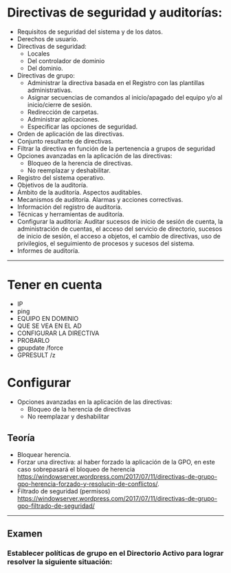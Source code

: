 # Directivas de seguridad y auditorías:
- Requisitos de seguridad del sistema y de los datos.
- Derechos de usuario.
- Directivas de seguridad:
  - Locales
  - Del controlador de dominio
  - Del dominio.
- Directivas de grupo:
  - Administrar la directiva basada en el Registro con las plantillas administrativas.
  - Asignar secuencias de comandos al inicio/apagado del equipo y/o al inicio/cierre de sesión.
  - Redirección de carpetas.
  - Administrar aplicaciones.
  - Especificar las opciones de seguridad.
- Orden de aplicación de las directivas.
- Conjunto resultante de directivas.
- Filtrar la directiva en función de la pertenencia a grupos de seguridad
- Opciones avanzadas en la aplicación de las directivas:
  - Bloqueo de la herencia de directivas.
  - No reemplazar y deshabilitar.
- Registro del sistema operativo.
- Objetivos de la auditoría.
- Ámbito de la auditoría. Aspectos auditables.
- Mecanismos de auditoría. Alarmas y acciones correctivas.
- Información del registro de auditoría.
- Técnicas y herramientas de auditoría.
- Configurar la auditoría: Auditar sucesos de inicio de sesión de cuenta, la administración de cuentas, el acceso del servicio de directorio, sucesos de inicio de sesión, el acceso a objetos, el cambio de directivas, uso de privilegios, el seguimiento de procesos y sucesos del sistema.
- Informes de auditoría.

----------------------

# Tener en cuenta
 - IP
 - ping
 - EQUIPO EN DOMINIO
 - QUE SE VEA EN EL AD
 - CONFIGURAR LA DIRECTIVA
 - PROBARLO
 - gpupdate /force
 - GPRESULT /z
 
# Configurar
- Opciones avanzadas en la aplicación de las directivas:
  - Bloqueo de la herencia de directivas
  - No reemplazar y deshabilitar
  
## Teoría
- Bloquear herencia.
- Forzar una directiva: al haber forzado la aplicación de la GPO, en este caso sobrepasará el bloqueo de herencia https://windowserver.wordpress.com/2017/07/11/directivas-de-grupo-gpo-herencia-forzado-y-resolucin-de-conflictos/.
- Filtrado de seguridad (permisos) https://windowserver.wordpress.com/2017/07/11/directivas-de-grupo-gpo-filtrado-de-seguridad/

----------------------

## Examen
### Establecer políticas de grupo en el Directorio Activo para lograr resolver la siguiente situación:
